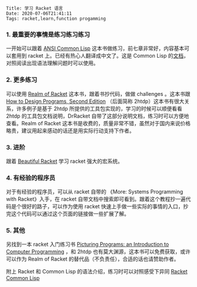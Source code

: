     Title: 学习 Racket 语言
    Date: 2020-07-06T21:41:11
    Tags: racket,learn,function progamming

### 1. 最重要的事情是练习练习练习

一开始可以跟着 [ANSI Common Lisp](https://acl.readthedocs.io/en/latest/zhCN/ch7-cn.html) 这本书做练习，前七章非常好，内容基本可以套用到 racket 上。已经有热心人翻译成中文了。这是 Common Lisp 的[文档](http://clhs.lisp.se/Body/06_aac.htm)，对照阅读出现语法理解问题时可以使用。

### 2. 更多练习

可以使用 [Realm of Racket](https://www.realmofracket.com/) 这本书，跟着书抄代码，做做 challenges 。这本书跟 [How to Design Programs, Second Edition](https://htdp.org/2019-02-24/index.html) （后面简称 2htdp）这本书有很大关系，许多例子是基于 2htdp 所提供的工具包实现的，学习的时候可以顺便看看 2htdp 的工具包文档说明，DrRacket 自带了这部分说明文档，练习时可以方便地查看。Realm of Racket 这本书是收费的，质量非常不错，虽然对于国内来说价格略贵，建议用起来感动的话还是用实际行动支持下作者。

### 3. 进阶

跟着 [Beautiful Racket](https://beautifulracket.com/stacker/the-reader.html) 学习 racket 强大的宏系统。

### 4. 有经验的程序员

对于有经验的程序员，可以从 racket 自带的 《More: Systems Programming with Racket》入手，在 racket 自带文档中搜索即可看到。跟着这个教程抄一遍代码是个很好的路子，可以作为使用 racket 快速上手做一些实际的事情的入口，抄完这个代码可以通过这个页面的链接做一些扩展了解。

### 5. 其他

另找到一本 racket 入门练习书 [Picturing Programs: an Introduction to Computer Programming](http://picturingprograms.com/) ，和 2htdp 也有莫大渊源，这本书可以免费获取，或许可以作为 Realm of Racket 的替代品（不负责任），合适的话也请赞助作者。

附上 Racket 和 Common Lisp 的语法介绍，练习时可以对照感受下异同
[Racket](https://learnxinyminutes.com/docs/zh-cn/racket-cn/)
[Common Lisp](https://learnxinyminutes.com/docs/common-lisp/)

<!-- more -->

